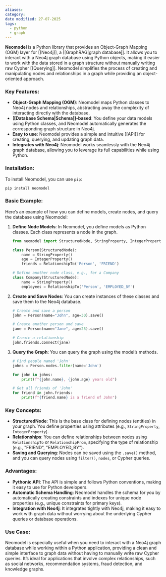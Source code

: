 ```yaml
---
aliases: 
category: 
date modified: 27-07-2025
tags:
  - python
  - graph
---
```

**Neomodel** is a Python library that provides an Object-Graph Mapping (OGM) layer for [[Neo4j]], a [[GraphRAG|graph database]]. It allows you to interact with a Neo4j graph database using Python objects, making it easier to work with the data stored in a graph structure without manually writing raw Cypher [[Querying]]. Neomodel simplifies the process of creating and manipulating nodes and relationships in a graph while providing an object-oriented approach.

### Key Features:
- **Object-Graph Mapping (OGM)**: Neomodel maps Python classes to Neo4j nodes and relationships, abstracting away the complexity of interacting directly with the database.
- **[[Database Schema|Schema]]-based**: You define your data models using Python classes, and Neomodel automatically generates the corresponding graph structure in Neo4j.
- **Easy to use**: Neomodel provides a simple and intuitive [[API]] for creating, querying, and updating graph data.
- **Integrates with Neo4j**: Neomodel works seamlessly with the Neo4j graph database, allowing you to leverage its full capabilities while using Python.

### Installation:
To install Neomodel, you can use `pip`:
```bash
pip install neomodel
```

### Basic Example:

Here’s an example of how you can define models, create nodes, and query the database using Neomodel:

1. **Define Node Models**:
   In Neomodel, you define models as Python classes. Each class represents a node in the graph.

   ```python
   from neomodel import StructuredNode, StringProperty, IntegerProperty, RelationshipTo

   class Person(StructuredNode):
       name = StringProperty()
       age = IntegerProperty()
       friends = RelationshipTo('Person', 'FRIEND')

   # Define another node class, e.g., for a Company
   class Company(StructuredNode):
       name = StringProperty()
       employees = RelationshipTo('Person', 'EMPLOYED_BY')
   ```

2. **Create and Save Nodes**:
   You can create instances of these classes and save them to the Neo4j database.

   ```python
   # Create and save a person
   john = Person(name="John", age=30).save()

   # Create another person and save
   jane = Person(name="Jane", age=25).save()

   # Create a relationship
   john.friends.connect(jane)
   ```

3. **Query the Graph**:
   You can query the graph using the model’s methods.

   ```python
   # Find people named 'John'
   johns = Person.nodes.filter(name='John')

   for john in johns:
       print(f"{john.name}, {john.age} years old")

   # Get all friends of 'John'
   for friend in john.friends:
       print(f"{friend.name} is a friend of John")
   ```

### Key Concepts:
- **StructuredNode**: This is the base class for defining nodes (entities) in your graph. You define properties using attributes (e.g., `StringProperty`, `IntegerProperty`).
- **Relationships**: You can define relationships between nodes using `RelationshipTo` or `RelationshipFrom`, specifying the type of relationship (e.g., "FRIEND", "EMPLOYED_BY").
- **Saving and Querying**: Nodes can be saved using the `.save()` method, and you can query nodes using `filter()`, `nodes`, or Cypher queries.

### Advantages:
- **Pythonic API**: The API is simple and follows Python conventions, making it easy to use for Python developers.
- **Automatic Schema Handling**: Neomodel handles the schema for you by automatically creating constraints and indexes for unique node properties (e.g., unique constraints for primary keys).
- **Integration with Neo4j**: It integrates tightly with Neo4j, making it easy to work with graph data without worrying about the underlying Cypher queries or database operations.

### Use Case:
Neomodel is especially useful when you need to interact with a Neo4j graph database while working within a Python application, providing a clean and simple interface to graph data without having to manually write raw Cypher queries. It’s ideal for applications that involve complex relationships, such as social networks, recommendation systems, fraud detection, and knowledge graphs.
